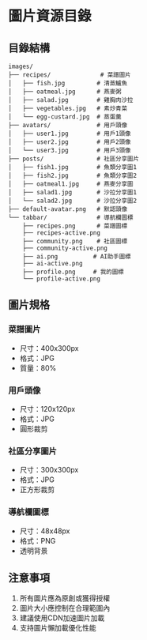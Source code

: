 # 圖片資源目錄

## 目錄結構

```
images/
├── recipes/              # 菜譜圖片
│   ├── fish.jpg         # 清蒸鱸魚
│   ├── oatmeal.jpg      # 燕麥粥
│   ├── salad.jpg        # 雞胸肉沙拉
│   ├── vegetables.jpg   # 素炒青菜
│   └── egg-custard.jpg  # 蒸蛋羹
├── avatars/             # 用戶頭像
│   ├── user1.jpg        # 用戶1頭像
│   ├── user2.jpg        # 用戶2頭像
│   └── user3.jpg        # 用戶3頭像
├── posts/               # 社區分享圖片
│   ├── fish1.jpg        # 魚類分享圖1
│   ├── fish2.jpg        # 魚類分享圖2
│   ├── oatmeal1.jpg     # 燕麥分享圖
│   ├── salad1.jpg       # 沙拉分享圖1
│   └── salad2.jpg       # 沙拉分享圖2
├── default-avatar.png   # 默認頭像
└── tabbar/              # 導航欄圖標
    ├── recipes.png      # 菜譜圖標
    ├── recipes-active.png
    ├── community.png    # 社區圖標
    ├── community-active.png
    ├── ai.png          # AI助手圖標
    ├── ai-active.png
    ├── profile.png     # 我的圖標
    └── profile-active.png
```

## 圖片規格

### 菜譜圖片
- 尺寸：400x300px
- 格式：JPG
- 質量：80%

### 用戶頭像
- 尺寸：120x120px
- 格式：JPG
- 圓形裁剪

### 社區分享圖片
- 尺寸：300x300px
- 格式：JPG
- 正方形裁剪

### 導航欄圖標
- 尺寸：48x48px
- 格式：PNG
- 透明背景

## 注意事項

1. 所有圖片應為原創或獲得授權
2. 圖片大小應控制在合理範圍內
3. 建議使用CDN加速圖片加載
4. 支持圖片懶加載優化性能 
 
 